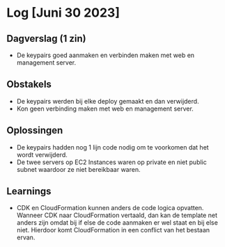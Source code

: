 # Log [Juni 30 2023]

  

## Dagverslag (1 zin)
- De keypairs goed aanmaken en verbinden maken met web en management server.
  

## Obstakels
- De keypairs werden bij elke deploy gemaakt en dan verwijderd. 
- Kon geen verbinding maken met web en management server.

## Oplossingen
- De keypairs hadden nog 1 lijn code nodig om te voorkomen dat het wordt verwijderd.
- De twee servers op EC2 Instances waren op private en niet public subnet waardoor ze niet bereikbaar waren.

## Learnings
- CDK en CloudFormation kunnen anders de code logica opvatten. Wanneer CDK naar CloudFormation vertaald, dan kan de template net anders zijn omdat bij if else de code aanmaken er wel staat en bij else niet. Hierdoor komt CloudFormation in een conflict van het bestaan ervan.